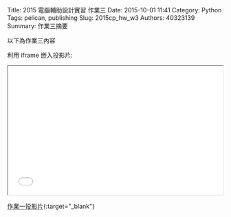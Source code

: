 Title: 2015 電腦輔助設計實習 作業三
Date: 2015-10-01 11:41
Category: Python
Tags: pelican, publishing
Slug: 2015cp_hw_w3
Authors: 40323139
Summary: 作業三摘要

以下為作業三內容

利用 iframe 嵌入投影片:

<iframe src="simplest3.html" width="500" height="300"></iframe>

[作業一投影片](simplest3.html){:target="_blank"}
